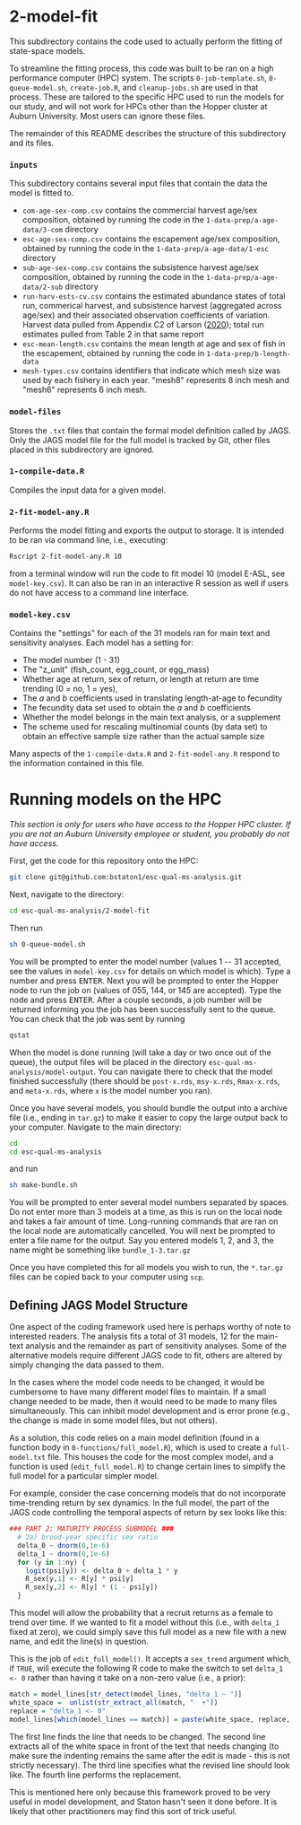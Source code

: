 # 2-model-fit

This subdirectory contains the code used to actually perform the fitting of state-space models.

To streamline the fitting process, this code was built to be ran on a high performance computer (HPC) system. The scripts `0-job-template.sh`, `0-queue-model.sh`, `create-job.R`, and `cleanup-jobs.sh` are used in that process. These are tailored to the specific HPC used to run the models for our study, and will not work for HPCs other than the Hopper cluster at Auburn University. Most users can ignore these files.

The remainder of this README describes the structure of this subdirectory and its files.

### `inputs`

This subdirectory contains several input files that contain the data the model is fitted to. 

* `com-age-sex-comp.csv` contains the commercial harvest age/sex composition, obtained by running the code in the `1-data-prep/a-age-data/3-com` directory
* `esc-age-sex-comp.csv` contains the escapement age/sex composition, obtained by running the code in the `1-data-prep/a-age-data/1-esc` directory
* `sub-age-sex-comp.csv` contains the subsistence harvest age/sex composition, obtained by running the code in the `1-data-prep/a-age-data/2-sub` directory
* `run-harv-ests-cv.csv` contains the estimated abundance states of total run, commerical harvest, and subsistence harvest (aggregated across age/sex) and their associated observation coefficients of variation. Harvest data pulled from Appendix C2 of Larson ([2020](http://www.adfg.alaska.gov/FedAidPDFs/RIR.3A.2020.02.pdf)); total run estimates pulled from Table 2 in that same report
* `esc-mean-length.csv` contains the mean length at age and sex of fish in the escapement, obtained by running the code in `1-data-prep/b-length-data`
* `mesh-types.csv` contains identifiers that indicate which mesh size was used by each fishery in each year. "mesh8" represents 8 inch mesh and "mesh6" represents 6 inch mesh.

### `model-files`

Stores the `.txt` files that contain the formal model definition called by JAGS. Only the JAGS model file for the full model is tracked by Git, other files placed in this subdirectory are ignored.

### `1-compile-data.R`

Compiles the input data for a given model.

### `2-fit-model-any.R`

Performs the model fitting and exports the output to storage. It is intended to be ran via command line, i.e., executing:

```bash
Rscript 2-fit-model-any.R 10
```

from a terminal window will run the code to fit model 10 (model E-ASL, see `model-key.csv`). It can also be ran in an interactive R session as well if users do not have access to a command line interface.

### `model-key.csv`

Contains the "settings" for each of the 31 models ran for main text and sensitivity analyses. Each model has a setting for:

* The model number (1 - 31)
* The "z_unit" (fish_count, egg_count, or egg_mass)
* Whether age at return, sex of return, or length at return are time trending (0 = no, 1 = yes), 
* The _a_ and _b_ coefficients used in translating length-at-age to fecundity
* The fecundity data set used to obtain the _a_ and _b_ coefficients
* Whether the model belongs in the main text analysis, or a supplement
* The scheme used for rescaling multinomial counts (by data set) to obtain an effective sample size rather than the actual sample size

Many aspects of the `1-compile-data.R` and `2-fit-model-any.R` respond to the information contained in this file.

# Running models on the HPC

_This section is only for users who have access to the Hopper HPC cluster. If you are not an Auburn University employee or student, you probably do not have access._

First, get the code for this repository onto the HPC:

```bash
git clone git@github.com:bstaton1/esc-qual-ms-analysis.git
```

Next, navigate to the directory:

```bash
cd esc-qual-ms-analysis/2-model-fit
```

Then run

```bash
sh 0-queue-model.sh
```

You will be prompted to enter the model number (values 1 -- 31 accepted, see the values in `model-key.csv` for details on which model is which). Type a number and press <kbd>ENTER</kbd>. Next you will be prompted to enter the Hopper node to run the job on (values of 055, 144, or 145 are accepted). Type the node and press <kbd>ENTER</kbd>. After a couple seconds, a job number will be returned informing you the job has been successfully sent to the queue. You can check that the job was sent by running

```bash
qstat
```

When the model is done running (will take a day or two once out of the queue), the output files will be placed in the directory `esc-qual-ms-analysis/model-output`. You can navigate there to check that the model finished successfully (there should be `post-x.rds`, `msy-x.rds`, `Rmax-x.rds`, and `meta-x.rds`, where `x` is the model number you ran).

Once you have several models, you should bundle the output into a archive file (i.e., ending in `tar.gz`) to make it easier to copy the large output back to your computer. Navigate to the main directory:

```bash
cd
cd esc-qual-ms-analysis
```

and run

```bash
sh make-bundle.sh
```

You will be prompted to enter several model numbers separated by spaces. Do not enter more than 3 models at a time, as this is run on the local node and takes a fair amount of time. Long-running commands that are ran on the local node are automatically cancelled. You will next be prompted to enter a file name for the output. Say you entered models 1, 2, and 3, the name might be something like `bundle_1-3.tar.gz`

Once you have completed this for all models you wish to run, the `*.tar.gz` files can be copied back to your computer using `scp`.

## Defining JAGS Model Structure

One aspect of the coding framework used here is perhaps worthy of note to interested readers. The analysis fits a total of 31 models, 12 for the main-text analysis and the remainder as part of sensitivity analyses. Some of the alternative models require different JAGS code to fit, others are altered by simply changing the data passed to them.

In the cases where the model code needs to be changed, it would be cumbersome to have many different model files to maintain. If a small change needed to be made, then it would need to be made to many files simultaneously. This can inhibit model development and is error prone (e.g., the change is made in some model files, but not others).

As a solution, this code relies on a main model definition (found in a function body in `0-functions/full_model.R`), which is used to create a `full-model.txt` file. This houses the code for the most complex model, and a function is used (`edit_full_model.R`) to change certain lines to simplify the full model for a particular simpler model.

For example, consider the case concerning models that do not incorporate time-trending return by sex dynamics. In the full model, the part of the JAGS code controlling the temporal aspects of return by sex looks like this:

```R
### PART 2: MATURITY PROCESS SUBMODEL ###
  # 2a) brood-year specific sex ratio
  delta_0 ~ dnorm(0,1e-6)
  delta_1 ~ dnorm(0,1e-6)
  for (y in 1:ny) {
    logit(psi[y]) <- delta_0 + delta_1 * y
    R_sex[y,1] <- R[y] * psi[y]
    R_sex[y,2] <- R[y] * (1 - psi[y])
  }
```

This model will allow the probability that a recruit returns as a female to trend over time. If we wanted to fit a model without this (i.e., with `delta_1` fixed at zero), we could simply save this full model as a new file with a new name, and edit the line(s) in question.

This is the job of `edit_full_model()`. It accepts a `sex_trend` argument which, if `TRUE`, will execute the following R code to make the switch to set `delta_1 <- 0` rather than having it take on a non-zero value (i.e., a prior):

```R
match = model_lines[str_detect(model_lines, "delta_1 ~ ")]
white_space =  unlist(str_extract_all(match, "  +"))
replace = "delta_1 <- 0"
model_lines[which(model_lines == match)] = paste(white_space, replace, sep = "")
```

The first line finds the line that needs to be changed. The second line extracts all of the white space in front of the text that needs changing (to make sure the indenting remains the same after the edit is made - this is not strictly necessary). The third line specifies what the revised line should look like. The fourth line performs the replacement.

This is mentioned here only because this framework proved to be very useful in model development, and Staton hasn't seen it done before. It is likely that other practitioners may find this sort of trick useful. 
